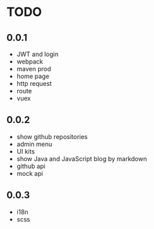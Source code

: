 # TODO

## 0.0.1
* JWT and login 
* webpack
* maven prod
* home page
* http request
* route 
* vuex


## 0.0.2
* show github repositories
* admin menu
* UI kits
* show Java and JavaScript blog by markdown
* github api
* mock api


## 0.0.3
* i18n
* scss
